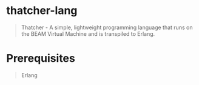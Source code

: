 # thatcher-lang
> Thatcher - A simple, lightweight programming language that runs on the BEAM Virtual Machine and is transpiled to Erlang.

# Prerequisites
> Erlang
